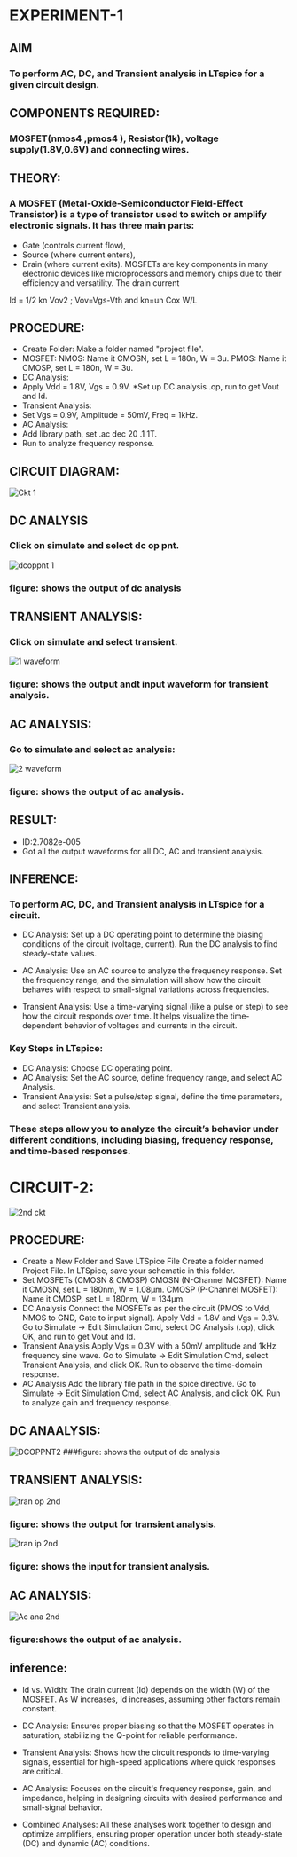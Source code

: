 # EXPERIMENT-1 
## AIM
### To perform AC, DC, and Transient analysis in LTspice for a given circuit design.
## COMPONENTS REQUIRED:
### MOSFET(nmos4 ,pmos4 ), Resistor(1k), voltage supply(1.8V,0.6V) and connecting wires.
## THEORY:
### A MOSFET (Metal-Oxide-Semiconductor Field-Effect Transistor) is a type of transistor used to switch or amplify electronic signals. It has three main parts:
* Gate (controls current flow),
* Source (where current enters),
* Drain (where current exits).
MOSFETs are key components in many electronic devices like microprocessors and memory chips due to their efficiency and versatility.
The drain current

Id = 1/2 kn Vov2 ; Vov=Vgs-Vth and kn=un Cox W/L
## PROCEDURE:
* Create Folder: Make a folder named "project file".
* MOSFET:
NMOS: Name it CMOSN, set L = 180n, W = 3u.
PMOS: Name it CMOSP, set L = 180n, W = 3u.
* DC Analysis:
* Apply Vdd = 1.8V, Vgs = 0.9V.
*Set up DC analysis .op, run to get Vout and Id.
* Transient Analysis:
* Set Vgs = 0.9V, Amplitude = 50mV, Freq = 1kHz.
* AC Analysis:
* Add library path, set .ac dec 20 .1 1T.
* Run to analyze frequency response.
## CIRCUIT DIAGRAM:
![Ckt 1](https://github.com/user-attachments/assets/f9519e8b-bfa9-4177-8720-59d38c2b574c)

## DC ANALYSIS
### Click on simulate and select dc op pnt.
![dcoppnt 1](https://github.com/user-attachments/assets/b61e8a22-3fc6-4117-883b-609504347910)
### figure: shows the output of dc analysis
## TRANSIENT ANALYSIS:
### Click on simulate and select transient.
![1 waveform](https://github.com/user-attachments/assets/3efbf6de-bcfd-4465-9c0d-7259e989fdc0)
### figure: shows the output andt input waveform for transient analysis.
## AC ANALYSIS:
### Go to simulate and select ac analysis:
![2 waveform](https://github.com/user-attachments/assets/eaeb7c03-b942-4f4c-971b-2f20102bf226)
### figure: shows the output of ac analysis.
## RESULT:
* ID:2.7082e-005
* Got all the output waveforms for all DC, AC and transient analysis.
## INFERENCE:
### To perform AC, DC, and Transient analysis in LTspice for a circuit.
* DC Analysis: Set up a DC operating point to determine the biasing conditions of the circuit (voltage, current). Run the DC analysis to find steady-state values.

* AC Analysis: Use an AC source to analyze the frequency response. Set the frequency range, and the simulation will show how the circuit behaves with respect to small-signal variations across frequencies.

* Transient Analysis: Use a time-varying signal (like a pulse or step) to see how the circuit responds over time. It helps visualize the time-dependent behavior of voltages and currents in the circuit.
### Key Steps in LTspice:
* DC Analysis: Choose DC operating point.
* AC Analysis: Set the AC source, define frequency range, and select AC Analysis.
* Transient Analysis: Set a pulse/step signal, define the time parameters, and select Transient analysis.
### These steps allow you to analyze the circuit’s behavior under different conditions, including biasing, frequency response, and time-based responses.


# CIRCUIT-2:
![2nd ckt](https://github.com/user-attachments/assets/bf9c1c48-6551-4cbf-8f35-4d8981e7369d)
## PROCEDURE:
* Create a New Folder and Save LTSpice File
Create a folder named Project File.
In LTSpice, save your schematic in this folder.
* Set MOSFETs (CMOSN & CMOSP)
CMOSN (N-Channel MOSFET):
Name it CMOSN, set L = 180nm, W = 1.08µm.
CMOSP (P-Channel MOSFET):
Name it CMOSP, set L = 180nm, W = 134µm.
* DC Analysis
Connect the MOSFETs as per the circuit (PMOS to Vdd, NMOS to GND, Gate to input signal).
Apply Vdd = 1.8V and Vgs = 0.3V.
Go to Simulate → Edit Simulation Cmd, select DC Analysis (.op), click OK, and run to get Vout and Id.
* Transient Analysis
Apply Vgs = 0.3V with a 50mV amplitude and 1kHz frequency sine wave.
Go to Simulate → Edit Simulation Cmd, select Transient Analysis, and click OK. Run to observe the time-domain response.
* AC Analysis
Add the library file path in the spice directive.
Go to Simulate → Edit Simulation Cmd, select AC Analysis, and click OK. Run to analyze gain and frequency response.
## DC ANAALYSIS:
![DCOPPNT2](https://github.com/user-attachments/assets/8f48b476-5d11-42fe-8d82-86ac8afe5959)
###figure: shows the output of dc analysis
## TRANSIENT ANALYSIS:
![tran op 2nd](https://github.com/user-attachments/assets/8f18ade5-a82e-49e2-b6de-3e5e5c4f6360)
### figure: shows the output for transient analysis.
![tran ip 2nd](https://github.com/user-attachments/assets/502f9520-8611-43d2-b1a5-fb26dab65f8b)
### figure: shows the input for transient analysis.
## AC ANALYSIS:
![Ac ana 2nd](https://github.com/user-attachments/assets/2aabfa2d-cd23-4d26-b54e-f0c991bcc7f9)
### figure:shows the output of ac analysis.
## inference:
* Id vs. Width: The drain current (Id) depends on the width (W) of the MOSFET. As W increases, Id increases, assuming other factors remain constant.

* DC Analysis: Ensures proper biasing so that the MOSFET operates in saturation, stabilizing the Q-point for reliable performance.

* Transient Analysis: Shows how the circuit responds to time-varying signals, essential for high-speed applications where quick responses are critical.

* AC Analysis: Focuses on the circuit's frequency response, gain, and impedance, helping in designing circuits with desired performance and small-signal behavior.

* Combined Analyses: All these analyses work together to design and optimize amplifiers, ensuring proper operation under both steady-state (DC) and dynamic (AC) conditions.






